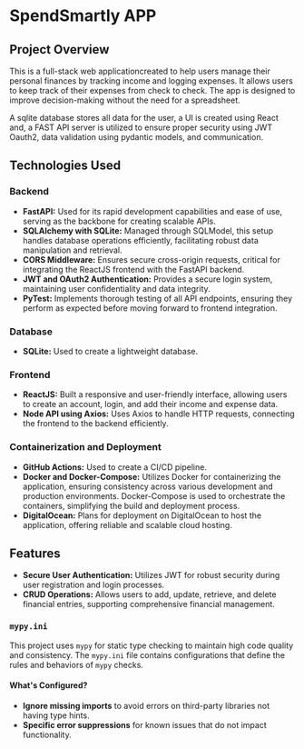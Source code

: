 # SpendSmartly APP

## Project Overview

This is a full-stack web applicationcreated to help users manage their personal finances by tracking income and logging expenses. It allows users to keep track of their expenses from check to check. The app is designed to improve decision-making without the need for a spreadsheet.

A sqlite database stores all data for the user, a UI is created using React and, a FAST API server is utilized to ensure proper security using JWT Oauth2, data validation using pydantic models, and communication.

## Technologies Used

### Backend

- **FastAPI:** Used for its rapid development capabilities and ease of use, serving as the backbone for creating scalable APIs.
- **SQLAlchemy with SQLite:** Managed through SQLModel, this setup handles database operations efficiently, facilitating robust data manipulation and retrieval.
- **CORS Middleware:** Ensures secure cross-origin requests, critical for integrating the ReactJS frontend with the FastAPI backend.
- **JWT and OAuth2 Authentication:** Provides a secure login system, maintaining user confidentiality and data integrity.
- **PyTest:** Implements thorough testing of all API endpoints, ensuring they perform as expected before moving forward to frontend integration.

### Database

- **SQLite:** Used to create a lightweight database.

### Frontend

- **ReactJS:** Built a responsive and user-friendly interface, allowing users to create an account, login, and add their income and expense data.
- **Node API using Axios:** Uses Axios to handle HTTP requests, connecting the frontend to the backend efficiently.

### Containerization and Deployment

- **GitHub Actions:** Used to create a CI/CD pipeline.
- **Docker and Docker-Compose:** Utilizes Docker for containerizing the application, ensuring consistency across various development and production environments. Docker-Compose is used to orchestrate the containers, simplifying the build and deployment process.
- **DigitalOcean:** Plans for deployment on DigitalOcean to host the application, offering reliable and scalable cloud hosting.

## Features

- **Secure User Authentication:** Utilizes JWT for robust security during user registration and login processes.
- **CRUD Operations:** Allows users to add, update, retrieve, and delete financial entries, supporting comprehensive financial management.

### `mypy.ini`

This project uses `mypy` for static type checking to maintain high code quality and consistency. The `mypy.ini` file contains configurations that define the rules and behaviors of `mypy` checks.

#### What's Configured?

- **Ignore missing imports** to avoid errors on third-party libraries not having type hints.
- **Specific error suppressions** for known issues that do not impact functionality.
